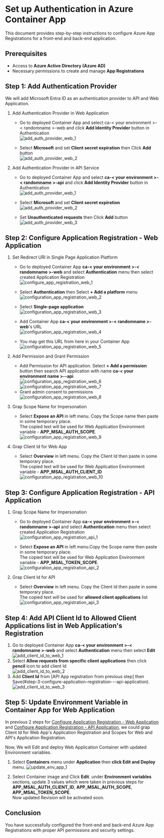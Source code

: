 # Set up Authentication in Azure Container App

This document provides step-by-step instructions to configure Azure App Registrations for a front-end and back-end application.

## Prerequisites
- Access to **Azure Active Directory (Azure AD)**
- Necessary permissions to create and manage **App Registrations**

## Step 1: Add Authentication Provider  
We will add Microsoft Entra ID as an authentication provider to API and Web Application. 

1. Add Authentication Provider in Web Application  
 
   - Go to deployed Container App and select ca-< your environment >-< randomname >-web and click **Add Identity Provider** button in Authentication  
![add_auth_provider_web_1](./Images/add_auth_provider_web_1.png)

   - Select **Microsoft** and set **Client secret expiration** then Click **Add** button  
![add_auth_provider_web_2](./Images/add_auth_provider_web_2.png)

2. Add Authentication Provider in API Service  
 
    - Go to deployed Container App and select **ca-< your environment >-< randomname >-api** and click **Add Identity Provider** button in Authentication  
![add_auth_provider_web_1](./Images/add_auth_provider_api_1.png)

    - Select **Microsoft** and set **Client secret expiration**  
![add_auth_provider_web_2](./Images/add_auth_provider_api_2.png)  

    - Set **Unauthenticated requests** then Click **Add** button  
![add_auth_provider_web_3](./Images/add_auth_provider_api_3.png)

## Step 2: Configure Application Registration - Web Application
1. Set Redirect URI in Single Page Application Platform
    - Go to deployed Container App **ca-< your environment >-< randomname >-web** and select **Authentication** menu then select created Application Registration  
![configure_app_registration_web_1](./Images/configure_app_registration_web_1.png)  

    - Select **Authentication** then Select **+ Add a platform** menu  
![configuration_app_registration_web_2](./Images/configure_app_registration_web_2.png)  

    - Select **Single-page application**  
![configuration_app_registration_web_3](./Images/configure_app_registration_web_3.png)

    - Add Container App **ca-< your environment >-< randomname >-web**'s URL  
![configuration_app_registration_web_4](./Images/configure_app_registration_web_4.png)   
   -  You may get this URL from here in your Container App
![configuration_app_registration_web_5](./Images/configure_app_registration_web_5.png)

2. Add Permission and Grant Permission  
     - Add Permission for API application. Select **+ Add a permission** button then search API application with name **ca-< your environment name >-<unique string>-api**  
![configuration_app_registration_web_6](./Images/configure_app_registration_web_6.png)
![configuration_app_registration_web_7](./Images/configure_app_registration_web_7.png)
      - Grant admin consent to permissions  
![configuration_app_registration_web_8](./Images/configure_app_registration_web_8.png)


3. Grap Scope Name for Impersonation  
      - Select **Expose an API** in left menu. Copy the Scope name then paste in some temporary place.  
      The copied text will be used for Web Application Environment variable - **APP_MSAL_AUTH_SCOPE**.  
![configuration_app_registration_web_9](./Images/configure_app_registration_web_9.png)

4. Grap Client Id for Web App  
      - Select **Overview** in left menu. Copy the Client Id then paste in some temporary place.  
        The copied text will be used for Web Application Environment variable - **APP_MSAL_AUTH_CLIENT_ID**  
![configuration_app_registration_web_10](./Images/configure_app_registration_web_10.png)
  
## Step 3: Configure Application Registration - API Application  
1. Grap Scope Name for Impersonation  
   - Go to deployed Container App **ca-< your environment >-< randomname >-api** and select **Authentication** menu then select created Application Registration  
![configuration_app_registration_api_1](./Images/configure_app_registration_api_1.png)

    - Select **Expose an API** in left menu.Copy the Scope name then paste in some temporary place.  
    The copied text will be used for Web Application Environment variable - **APP_MSAL_TOKEN_SCOPE**.  
![configuration_app_registration_api_2](./Images/configure_app_registration_api_2.png)

2. Grap Client Id for API  
      - Select **Overview** in left menu. Copy the Client Id then paste in some temporary place.  
        The copied text will be used for **allowed  client applications** list
![configuration_app_registration_api_3](./Images/configure_app_registration_api_3.png)

## Step 4: Add API Client Id to Allowed Client Applications list in Web Application's Registration  
1. Go to deployed Container App **ca-< your environment >-< randomname >-web** and select **Authentication** menu then select **Edit**  
![add_client_id_to_web_1](./Images/add_client_id_to_web_1.png) 
2. Select **Allow requests from specific client applications** then click **pencil** icon to add client Id  
![add_client_id_to_web_2](./Images/add_client_id_to_web_2.png)  
1. Add **Client Id** from [API App registration from previous step] then Save(#step-3-configure-application-registration---api-application).  
![add_client_id_to_web_3](./Images/add_client_id_to_web_3.png)


## Step 5: Update Environment Variable in Container App for Web Application
In previous 2 steps for [Configure Application Registration - Web Application](#step-2-configure-application-registration---web-application) and [Configure Application Registration - API Application](#step-3-configure-application-registration---api-application), we could grap Client Id for Web App's Application Registration and Scopes for Web and API's Application Registration.  

Now, We will Edit and deploy Web Application Container with updated Environment variables.  

1. Select **Containers** menu under **Application** then **click Edit and Deploy** menu.
![update_env_app_1](./Images/update_env_app_1.png)

2. Select Container image and Click **Edit**. under **Environment variables** sections, update 3 values which were taken in previous steps for **APP_MSAL_AUTH_CLIENT_ID**, **APP_MSAL_AUTH_SCOPE**, **APP_MSAL_TOKEN_SCOPE**.  
Now updated Revision will be activated soon.









## Conclusion
You have successfully configured the front-end and back-end Azure App Registrations with proper API permissions and security settings.